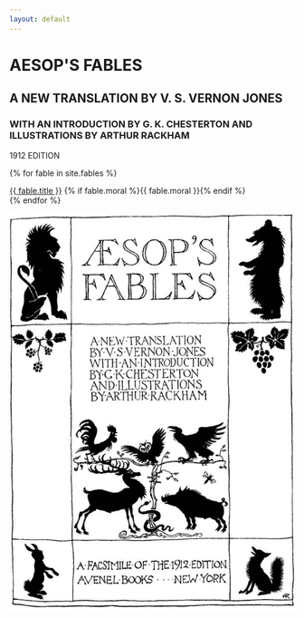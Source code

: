 ```yaml
---
layout: default
---
```

# AESOP'S FABLES

## A NEW TRANSLATION BY V. S. VERNON JONES

### WITH AN INTRODUCTION BY G. K. CHESTERTON AND ILLUSTRATIONS BY ARTHUR RACKHAM

1912 EDITION

{% for fable in site.fables %}
  <article>
    <a href="{{ fable.url | prepend: site.baseurl }}">{{ fable.title }}</a>
    {% if fable.moral %}{{ fable.moral }}{% endif %}
  </article>
{% endfor %}

![cover](assets/images/cover.jpg)
